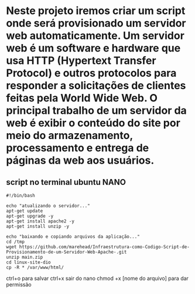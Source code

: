 # Neste projeto iremos criar um script onde será provisionado um servidor web automaticamente. Um servidor web é um software e hardware que usa HTTP (Hypertext Transfer Protocol) e outros protocolos para responder a solicitações de clientes feitas pela World Wide Web. O principal trabalho de um servidor da web é exibir o conteúdo do site por meio do armazenamento, processamento e entrega de páginas da web aos usuários.

## script no terminal ubuntu NANO

```
#!/bin/bash

echo "atualizando o servidor..."
apt-get update
apt-get upgrade -y
apt-get install apache2 -y
apt-get install unzip -y
```
```
echo "baixando e copiando arquivos da aplicação..." 
cd /tmp
wget https://github.com/marehead/Infraestrutura-como-Codigo-Script-de-Provisionamento-de-um-Servidor-Web-Apache-.git
unzip main.zip
cd linux-site-dio
cp -R * /var/www/html/
```

ctrl+o  para salvar 
ctrl+x sair do nano
chmod +x [nome do arquivo] para dar permissão

